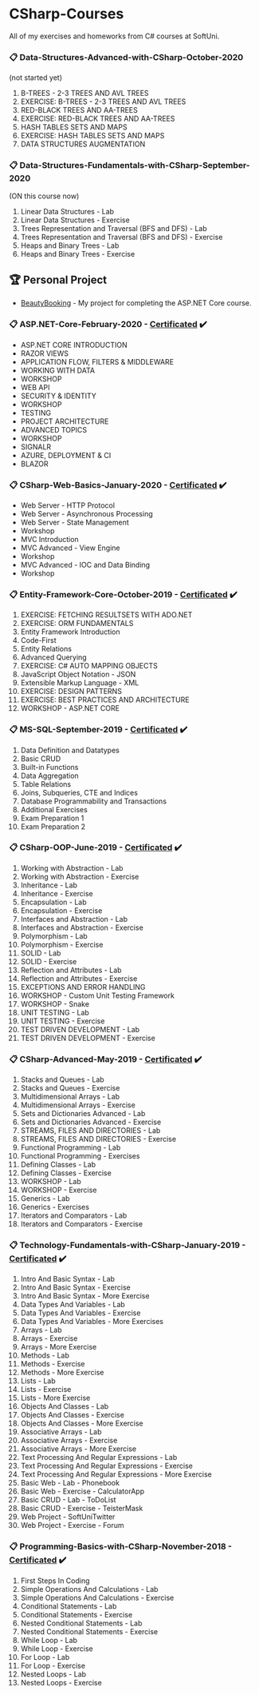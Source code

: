 # CSharp-Courses
All of my exercises and homeworks from C# courses at SoftUni.

### :clipboard: Data-Structures-Advanced-with-CSharp-October-2020
(not started yet)
01. B-TREES - 2-3 TREES AND AVL TREES
02. EXERCISE: B-TREES - 2-3 TREES AND AVL TREES
03. RED-BLACK TREES AND AA-TREES
04. EXERCISE: RED-BLACK TREES AND AA-TREES
05. HASH TABLES SETS AND MAPS
06. EXERCISE: HASH TABLES SETS AND MAPS
07. DATA STRUCTURES AUGMENTATION

### :clipboard: Data-Structures-Fundamentals-with-CSharp-September-2020
(ON this course now)
01. Linear Data Structures - Lab
02. Linear Data Structures - Exercise
03. Trees Representation and Traversal (BFS and DFS) - Lab
04. Trees Representation and Traversal (BFS and DFS) - Exercise
05. Heaps and Binary Trees - Lab
06. Heaps and Binary Trees - Exercise

## :trophy: Personal Project
- [BeautyBooking](https://github.com/marinakolova/BeautyBooking) - My project for completing the ASP.NET Core course.

### :clipboard: ASP.NET-Core-February-2020 - [Certificated](https://softuni.bg/certificates/details/81048/10c49cf3) :heavy_check_mark:
- ASP.NET CORE INTRODUCTION
- RAZOR VIEWS
- APPLICATION FLOW, FILTERS & MIDDLEWARE
- WORKING WITH DATA
- WORKSHOP
- WEB API
- SECURITY & IDENTITY
- WORKSHOP
- TESTING
- PROJECT ARCHITECTURE
- ADVANCED TOPICS
- WORKSHOP
- SIGNALR
- AZURE, DEPLOYMENT & CI
- BLAZOR

### :clipboard: CSharp-Web-Basics-January-2020 - [Certificated](https://softuni.bg/certificates/details/77261/87f71be5) :heavy_check_mark:
- Web Server - HTTP Protocol
- Web Server - Asynchronous Processing
- Web Server - State Management
- Workshop
- MVC Introduction
- MVC Advanced - View Engine
- Workshop
- MVC Advanced - IOC and Data Binding
- Workshop

### :clipboard: Entity-Framework-Core-October-2019 - [Certificated](https://softuni.bg/certificates/details/74319/0495aa3e) :heavy_check_mark:
01. EXERCISE: FETCHING RESULTSETS WITH ADO.NET
02. EXERCISE: ORM FUNDAMENTALS
03. Entity Framework Introduction
04. Code-First
05. Entity Relations
06. Advanced Querying
07. EXERCISE: C# AUTO MAPPING OBJECTS
08. JavaScript Object Notation - JSON
09. Extensible Markup Language - XML
10. EXERCISE: DESIGN PATTERNS
11. EXERCISE: BEST PRACTICES AND ARCHITECTURE
12. WORKSHOP - ASP.NET CORE

### :clipboard: MS-SQL-September-2019 - [Certificated](https://softuni.bg/certificates/details/71134/32ddd8ec) :heavy_check_mark:
01. Data Definition and Datatypes
02. Basic CRUD
03. Built-in Functions
04. Data Aggregation
05. Table Relations
06. Joins, Subqueries, CTE and Indices
07. Database Programmability and Transactions
08. Additional Exercises
09. Exam Preparation 1
10. Exam Preparation 2

### :clipboard: CSharp-OOP-June-2019 - [Certificated](https://softuni.bg/certificates/details/69824/75cc9608) :heavy_check_mark:
01. Working with Abstraction - Lab
02. Working with Abstraction - Exercise
03. Inheritance - Lab
04. Inheritance - Exercise
05. Encapsulation - Lab
06. Encapsulation - Exercise
07. Interfaces and Abstraction - Lab
08. Interfaces and Abstraction - Exercise
09. Polymorphism - Lab
10. Polymorphism - Exercise
11. SOLID - Lab
12. SOLID - Exercise
13. Reflection and Attributes - Lab
14. Reflection and Attributes - Exercise
15. EXCEPTIONS AND ERROR HANDLING
16. WORKSHOP - Custom Unit Testing Framework
17. WORKSHOP - Snake
18. UNIT TESTING - Lab
19. UNIT TESTING - Exercise
20. TEST DRIVEN DEVELOPMENT - Lab
21. TEST DRIVEN DEVELOPMENT - Exercise

### :clipboard: CSharp-Advanced-May-2019 - [Certificated](https://softuni.bg/certificates/details/67748/13677cd4) :heavy_check_mark:
01. Stacks and Queues - Lab
02. Stacks and Queues - Exercise
03. Multidimensional Arrays - Lab
04. Multidimensional Arrays - Exercise
05. Sets and Dictionaries Advanced - Lab
06. Sets and Dictionaries Advanced - Exercise
07. STREAMS, FILES AND DIRECTORIES - Lab
08. STREAMS, FILES AND DIRECTORIES - Exercise
09. Functional Programming - Lab
10. Functional Programming - Exercises
11. Defining Classes - Lab
12. Defining Classes - Exercise
13. WORKSHOP - Lab
14. WORKSHOP - Exercise
15. Generics - Lab
16. Generics - Exercises
17. Iterators and Comparators - Lab
18. Iterators and Comparators - Exercise

### :clipboard: Technology-Fundamentals-with-CSharp-January-2019 - [Certificated](https://softuni.bg/certificates/details/65409/7c436378) :heavy_check_mark:
01. Intro And Basic Syntax - Lab
02. Intro And Basic Syntax - Exercise
03. Intro And Basic Syntax - More Exercise
04. Data Types And Variables - Lab
05. Data Types And Variables - Exercise
06. Data Types And Variables - More Exercises
07. Arrays - Lab
08. Arrays - Exercise
09. Arrays - More Exercise
10. Methods - Lab
11. Methods - Exercise
12. Methods - More Exercise
13. Lists - Lab
14. Lists - Exercise
15. Lists - More Exercise
16. Objects And Classes - Lab
17. Objects And Classes - Exercise
18. Objects And Classes - More Exercise
19. Associative Arrays - Lab
20. Associative Arrays - Exercise
21. Associative Arrays - More Exercise
22. Text Processing And Regular Expressions - Lab
23. Text Processing And Regular Expressions - Exercise
24. Text Processing And Regular Expressions - More Exercise
25. Basic Web - Lab - Phonebook
26. Basic Web - Exercise - CalculatorApp
27. Basic CRUD - Lab - ToDoList
28. Basic CRUD - Exercise - TeisterMask
29. Web Project - SoftUniTwitter
30. Web Project - Exercise - Forum

### :clipboard: Programming-Basics-with-CSharp-November-2018 - [Certificated](https://softuni.bg/certificates/details/61814/0453324e) :heavy_check_mark:
01. First Steps In Coding
02. Simple Operations And Calculations - Lab
03. Simple Operations And Calculations - Exercise
04. Conditional Statements - Lab
05. Conditional Statements - Exercise
06. Nested Conditional Statements - Lab
07. Nested Conditional Statements - Exercise
08. While Loop - Lab
09. While Loop - Exercise
10. For Loop - Lab
11. For Loop - Exercise
12. Nested Loops - Lab
13. Nested Loops - Exercise
